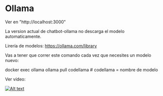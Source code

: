 # Ollama

Ver en "http://localhost:3000"

 La version actual de chatbot-ollama no descarga el modelo automaticamente.

 Lirería de modelos: https://ollama.com/library
 
 Vas a tener que correr este comando cada vez que necesites un modelo nuevo:
 
docker exec ollama ollama pull codellama    # codellama = nombre de modelo


 Ver vídeo:

 [![Alt text](https://img.youtube.com/vi/DEcP4bkvHG4/0.jpg)](https://www.youtube.com/watch?v=DEcP4bkvHG4)

